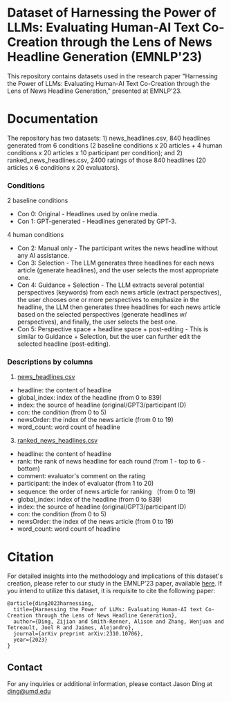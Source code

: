 # Dataset of Harnessing the Power of LLMs: Evaluating Human-AI Text Co-Creation through the Lens of News Headline Generation (EMNLP'23)

This repository contains datasets used in the research paper "Harnessing the Power of LLMs: Evaluating Human-AI Text Co-Creation through the Lens of News Headline Generation," presented at EMNLP'23.

# Documentation

The repository has two datasets: 1) news_headlines.csv, 840 headlines generated from 6 conditions (2 baseline conditions x 20 articles + 4 human conditions x 20 articles x 10 participant per condition); and 2) ranked_news_headlines.csv, 2400 ratings of those 840 headlines (20 articles x 6 conditions x 20 evaluators).

### Conditions
2 baseline conditions
- Con 0: Original - Headlines used by online media.
- Con 1: GPT-generated - Headlines generated by GPT-3.

4 human conditions
- Con 2: Manual only - The participant writes the news headline without any AI assistance.
- Con 3: Selection - The LLM generates three headlines for each news article (generate headlines), and the user selects the most appropriate one.
- Con 4: Guidance + Selection - The LLM extracts several potential perspectives (keywords) from each news article (extract perspectives), the user chooses one or more perspectives to emphasize in the headline, the LLM then generates three headlines for each news article based on the selected perspectives (generate headlines w/ perspectives), and finally, the user selects the best one.
- Con 5: Perspective space + headline space + post-editing - This is similar to Guidance + Selection, but the user can further edit the selected headline (post-editing).

### Descriptions by columns

1) [news_headlines.csv](https://github.com/JsnDg/EMNLP23-LLM-headline/blob/main/news_headlines.csv)
- headline: the content of headline
- global_index: index of the headline (from 0 to 839)
- index: the source of headline (original/GPT3/participant ID)
- con: the condition (from 0 to 5)
- newsOrder: the index of the news article (from 0 to 19)
- word_count: word count of headline

3) [ranked_news_headlines.csv](https://github.com/JsnDg/EMNLP23-LLM-headline/blob/main/ranked_news_headlines.csv)
- headline: the content of headline
- rank: the rank of news headline for each round (from 1 - top to 6 - bottom)
- comment: evaluator's comment on the rating
- participant: the index of evaluator (from 1 to 20)
- sequence: the order of news article for ranking （from 0 to 19)
- global_index: index of the headline (from 0 to 839)
- index: the source of headline (original/GPT3/participant ID)
- con: the condition (from 0 to 5)
- newsOrder: the index of the news article (from 0 to 19)
- word_count: word count of headline

# Citation

For detailed insights into the methodology and implications of this dataset's creation, please refer to our study in the EMNLP'23 paper, available [here](https://arxiv.org/pdf/2310.10706.pdf). If you intend to utilize this dataset, it is requisite to cite the following paper:

```
@article{ding2023harnessing,
  title={Harnessing the Power of LLMs: Evaluating Human-AI text Co-Creation through the Lens of News Headline Generation},
  author={Ding, Zijian and Smith-Renner, Alison and Zhang, Wenjuan and Tetreault, Joel R and Jaimes, Alejandro},
  journal={arXiv preprint arXiv:2310.10706},
  year={2023}
}
```

## Contact

For any inquiries or additional information, please contact Jason Ding at ding@umd.edu
